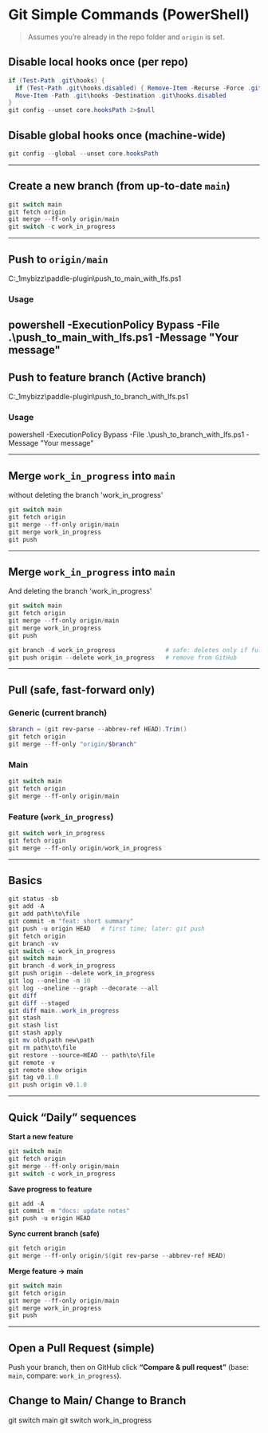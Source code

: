 
# Git Simple Commands (PowerShell)

> Assumes you’re already in the repo folder and `origin` is set.

## Disable local hooks once (per repo)

```powershell
if (Test-Path .git\hooks) {
  if (Test-Path .git\hooks.disabled) { Remove-Item -Recurse -Force .git\hooks.disabled }
  Move-Item -Path .git\hooks -Destination .git\hooks.disabled
}
git config --unset core.hooksPath 2>$null
```

## Disable global hooks once (machine-wide)

```powershell
git config --global --unset core.hooksPath
```

---

## Create a new branch (from up-to-date `main`)

```powershell
git switch main
git fetch origin
git merge --ff-only origin/main
git switch -c work_in_progress
```
---

## Push to `origin/main` 
C:\_1mybizz\paddle-plugin\push_to_main_with_lfs.ps1
### Usage
powershell -ExecutionPolicy Bypass -File .\push_to_main_with_lfs.ps1 -Message "Your message"
---

## Push to feature branch (Active branch)
C:\_1mybizz\paddle-plugin\push_to_branch_with_lfs.ps1
### Usage
powershell -ExecutionPolicy Bypass -File .\push_to_branch_with_lfs.ps1 -Message "Your message"

---

## Merge `work_in_progress` into `main`
without deleting the branch 'work_in_progress'

```powershell
git switch main
git fetch origin
git merge --ff-only origin/main
git merge work_in_progress
git push
```

---

## Merge `work_in_progress` into `main`
And deleting the branch 'work_in_progress'

```powershell
git switch main
git fetch origin
git merge --ff-only origin/main
git merge work_in_progress
git push

git branch -d work_in_progress              # safe: deletes only if fully merged
git push origin --delete work_in_progress   # remove from GitHub
```

---

## Pull (safe, fast-forward only)

### Generic (current branch)

```powershell
$branch = (git rev-parse --abbrev-ref HEAD).Trim()
git fetch origin
git merge --ff-only "origin/$branch"
```

### Main

```powershell
git switch main
git fetch origin
git merge --ff-only origin/main
```

### Feature (`work_in_progress`)

```powershell
git switch work_in_progress
git fetch origin
git merge --ff-only origin/work_in_progress
```

---

## Basics

```powershell
git status -sb
git add -A
git add path\to\file
git commit -m "feat: short summary"
git push -u origin HEAD   # first time; later: git push
git fetch origin
git branch -vv
git switch -c work_in_progress
git switch main
git branch -d work_in_progress
git push origin --delete work_in_progress
git log --oneline -n 10
git log --oneline --graph --decorate --all
git diff
git diff --staged
git diff main..work_in_progress
git stash
git stash list
git stash apply
git mv old\path new\path
git rm path\to\file
git restore --source=HEAD -- path\to\file
git remote -v
git remote show origin
git tag v0.1.0
git push origin v0.1.0
```

---

## Quick “Daily” sequences

**Start a new feature**

```powershell
git switch main
git fetch origin
git merge --ff-only origin/main
git switch -c work_in_progress
```

**Save progress to feature**

```powershell
git add -A
git commit -m "docs: update notes"
git push -u origin HEAD
```

**Sync current branch (safe)**

```powershell
git fetch origin
git merge --ff-only origin/$(git rev-parse --abbrev-ref HEAD)
```

**Merge feature → main**

```powershell
git switch main
git fetch origin
git merge --ff-only origin/main
git merge work_in_progress
git push
```

---

## Open a Pull Request (simple)

Push your branch, then on GitHub click **“Compare & pull request”** (base: `main`, compare: `work_in_progress`).


## Change to Main/ Change to Branch
git switch main
git switch work_in_progress